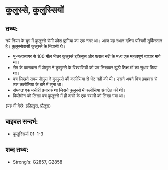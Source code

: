 # कुलुस्से, कुलुस्सियों #

## तथ्य: ##

नये नियम के युग में कुलुस्से रोमी प्रदेश फ्रूगिया का एक नगर था। आज यह स्थान दक्षिण पश्चिमी तुर्किस्तान है। कुलुस्सेवासी कुलुस्से के निवासी थे।

* भू-मध्यसागर से 100 मील भीतर कुलुस्से इफिसुस और फरात नदी के मध्य एक महत्वपूर्ण व्यापार मार्ग था।
* रोम के कारावास में पौलुस ने कुलुस्से के विश्वासियों को पत्र लिखकर झूठी शिक्षाओं का सुधार किया था।
* पत्र लिखते समय पौलुस ने कुलुस्से की कलीसिया से भेंट नहीं की थी। उसने अपने मित्र इपफ्रास से उस कलीसिया के बारे में सुना था।
* संभवतः एक मसीही प्रचारक था जिसने कुलुस्से में कलीसिया संगठित की थी।
* फिलेमोन को लिखा पत्र कुलुस्से में ही दासों के एक स्वामी को लिखा गया था।

(यह भी देखें: [इफिसुस](../ephesus.md), [पौलुस](../paul.md))

## बाइबल सन्दर्भ: ##

* कुलुस्सियों 01: 1-3

## शब्द तथ्य: ##

* Strong's: G2857, G2858
